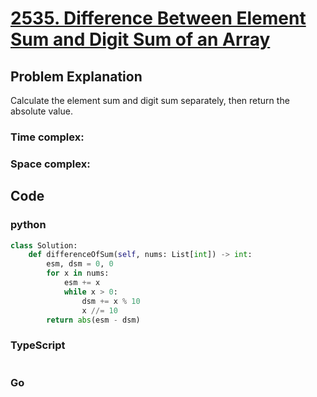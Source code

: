 # [2535. Difference Between Element Sum and Digit Sum of an Array](https://leetcode.cn/problems/difference-between-element-sum-and-digit-sum-of-an-array/description/?envType=daily-question&envId=2024-09-26)

## Problem Explanation
Calculate the element sum and digit sum separately, then return the absolute value.
### Time complex:

### Space complex:

## Code

### python
```python
class Solution:
    def differenceOfSum(self, nums: List[int]) -> int:
        esm, dsm = 0, 0
        for x in nums:
            esm += x
            while x > 0:
                dsm += x % 10
                x //= 10
        return abs(esm - dsm)

```

### TypeScript
```TypeScript


```

### Go
```go
```